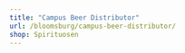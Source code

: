 ```yaml
---
title: "Campus Beer Distributor"
url: /bloomsburg/campus-beer-distributor/
shop: Spirituosen
---
```

